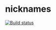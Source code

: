 # nicknames
[![Build status](https://ci.appveyor.com/api/projects/status/4kd6c8g11ufmc737?svg=true)](https://ci.appveyor.com/project/it-Lilya/nicknames)